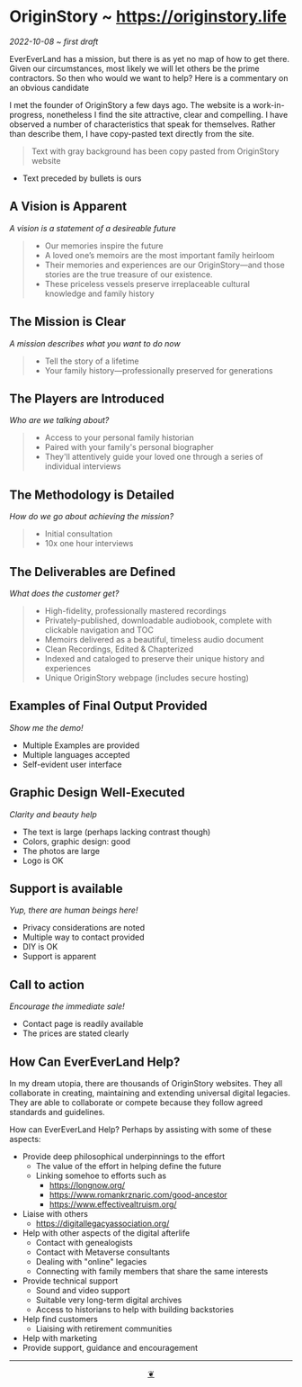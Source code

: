 # OriginStory ~ https://originstory.life

_2022-10-08 ~ first draft_

EverEverLand has a mission, but there is as yet no map of how to get there. Given our circumstances, most likely we will let others be the prime contractors. So then who would we want to help? Here is a commentary on an obvious candidate

I met the founder of OriginStory a few days ago. The website is a work-in-progress, nonetheless I find the site attractive, clear and compelling. I have observed a number of characteristics that speak for themselves. Rather than describe them, I have copy-pasted text directly from the site.


> Text with gray background has been copy pasted from OriginStory website

* Text preceded by bullets is ours


## A Vision is Apparent

_A vision is a statement of a desireable future_

>* Our memories inspire the future
>* A loved one’s memoirs are the most important family heirloom
>* Their memories and experiences are our OriginStory—and those stories are the true treasure of our existence.
>* These priceless vessels preserve irreplaceable cultural knowledge and family history

## The Mission is Clear

_A mission describes what you want to do now_

>* Tell the story of a lifetime
>* Your family history—professionally preserved for generations

## The Players are Introduced
_Who are we talking about?_

>* Access to your personal family historian
>* Paired with your family's personal biographer
>* They'll attentively guide your loved one through a series of individual interviews


## The Methodology is Detailed

_How do we go about achieving the mission?_

>* Initial consultation
>* 10x one hour interviews

## The Deliverables are Defined

_What does the customer get?_

>* High-fidelity, professionally mastered recordings
>* Privately-published, downloadable audiobook, complete with clickable navigation and TOC
>* Memoirs delivered as a beautiful, timeless audio document
>* Clean Recordings, Edited & Chapterized
>* Indexed and cataloged to preserve their unique history and experiences
>* Unique OriginStory webpage (includes secure hosting)


## Examples of Final Output Provided

_Show me the demo!_

* Multiple Examples are provided
* Multiple languages accepted
* Self-evident user interface


## Graphic Design Well-Executed

_Clarity and beauty help_

* The text is large (perhaps lacking contrast though)
* Colors, graphic design: good
* The photos are large
* Logo is OK

## Support is available

_Yup, there are human beings here!_

* Privacy considerations are noted
* Multiple way to contact provided
* DIY is OK
* Support is apparent

## Call to action

_Encourage the immediate sale!_

* Contact page is readily available
* The prices are stated clearly

## How Can EverEverLand Help?

In my dream utopia, there are thousands of OriginStory websites. They all collaborate in creating, maintaining and extending universal digital legacies. They are able to collaborate or compete because they follow agreed standards and guidelines.

How can EverEverLand Help? Perhaps by assisting with some of these aspects:

* Provide deep philosophical underpinnings to the effort
  * The value of the effort in helping define the future
  * Linking somehoe to efforts such as
    * https://longnow.org/
    * https://www.romankrznaric.com/good-ancestor
    * https://www.effectivealtruism.org/
* Liaise with others
  * https://digitallegacyassociation.org/
* Help with other aspects of the digital afterlife
  * Contact with genealogists
  * Contact with Metaverse consultants
  * Dealing with "online" legacies
  * Connecting with family members that share the same interests
* Provide technical support
  * Sound and video support
  * Suitable very long-term digital archives
  * Access to historians to help with building backstories
* Help find customers
  * Liaising with retirement communities
* Help with marketing
* Provide support, guidance and encouragement



<!--

## More

* Privacy & terms: tbd
* Llnks to Twitter etc: TBD

## Marketing

* AARP: place ad = get story

-->


***

<center title="Hello! Click me to go up to the top" ><a class=aDingbat href=javascript:window.scrollTo(0,0);> ❦ </a></center>
